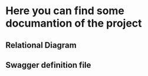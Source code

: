 # Here you can find some documantion of the project

## Relational Diagram
## Swagger definition file
